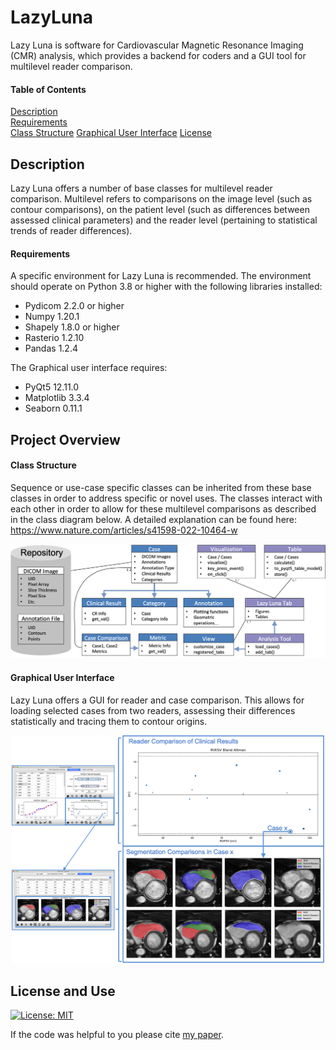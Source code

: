 # LazyLuna
Lazy Luna is software for Cardiovascular Magnetic Resonance Imaging (CMR) analysis, which provides a backend for coders and a GUI tool for multilevel reader comparison.


#### Table of Contents  
[Description](#Description)  
[Requirements](#Requirements)  
[Class Structure](#ClassStructure)
[Graphical User Interface](#GraphicalUserInterface)
[License](#License)


## Description
Lazy Luna offers a number of base classes for multilevel reader comparison. Multilevel refers to comparisons on the image level (such as contour comparisons), on the patient level (such as differences between assessed clinical parameters) and the reader level (pertaining to statistical trends of reader differences).


#### Requirements
A specific environment for Lazy Luna is recommended. The environment should operate on Python 3.8 or higher with the following libraries installed:
* Pydicom 2.2.0 or higher
* Numpy 1.20.1
* Shapely 1.8.0 or higher
* Rasterio 1.2.10 
* Pandas 1.2.4

The Graphical user interface requires:
* PyQt5 12.11.0
* Matplotlib 3.3.4
* Seaborn 0.11.1


## Project Overview

#### Class Structure
Sequence or use-case specific classes can be inherited from these base classes in order to address specific or novel uses. The classes interact with each other in order to allow for these multilevel comparisons as described in the class diagram below. A detailed explanation can be found here: https://www.nature.com/articles/s41598-022-10464-w

<p align="center"> <img src="docs/Figure_classdiagram.png" width="700" title="Lazy Luna's Class Diagram!"> </p>

#### Graphical User Interface
Lazy Luna offers a GUI for reader and case comparison. This allows for loading selected cases from two readers, assessing their differences statistically and tracing them to contour origins.

<p align="center"> <img src="docs/Figure_tracing.png" width="500" title="Lazy Luna's Difference Tracing!"> </p>






## License and Use
[![License: MIT](https://img.shields.io/badge/License-MIT-yellow.svg)](https://opensource.org/licenses/MIT)

If the code was helpful to you please cite [my paper](https://www.nature.com/articles/s41598-022-10464-w).